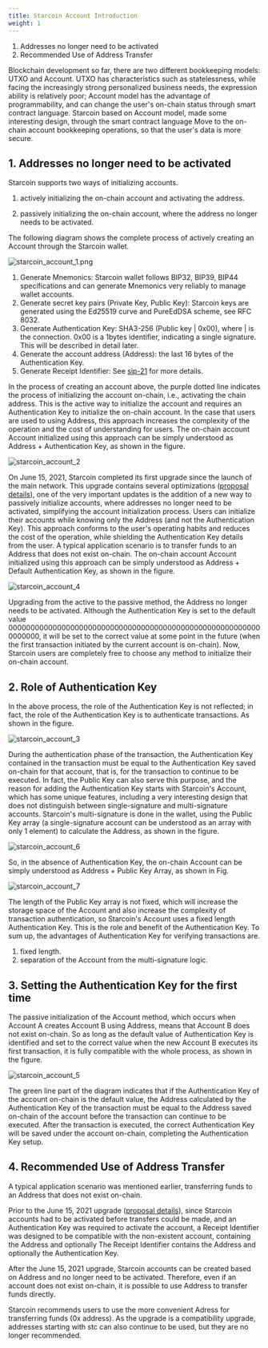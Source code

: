 ```yaml
---
title: Starcoin Account Introduction
weight: 1
---
```


1. Addresses no longer need to be activated
2. Recommended Use of Address Transfer

<!--more-->



Blockchain development so far, there are two different bookkeeping models: UTXO and Account. UTXO has characteristics such as statelessness, while facing the increasingly strong personalized business needs, the expression ability is relatively poor; Account model has the advantage of programmability, and can change the user's on-chain status through smart contract language. Starcoin based on Account model, made some interesting design, through the smart contract language Move to the on-chain account bookkeeping operations, so that the user's data is more secure.



## 1. Addresses no longer need to be activated

Starcoin supports two ways of initializing accounts.

1. actively initializing the on-chain account and activating the address.

2. passively initializing the on-chain account, where the address no longer needs to be activated.

The following diagram shows the complete process of actively creating an Account through the Starcoin wallet.

![starcoin_account_1.png](/img/account/starcoin_account_1.png)

1. Generate Mnemonics: Starcoin wallet follows BIP32, BIP39, BIP44 specifications and can generate Mnemonics very reliably to manage wallet accounts.
2. Generate secret key pairs (Private Key, Public Key): Starcoin keys are generated using the Ed25519 curve and PureEdDSA scheme, see RFC 8032.
3. Generate Authentication Key: SHA3-256 (Public key | 0x00), where | is the connection. 0x00 is a 1bytes identifier, indicating a single signature. This will be described in detail later.
4. Generate the account address (Address): the last 16 bytes of the Authentication Key.
5. Generate Receipt Identifier: See  [sip-21](https://starcoin.org/en/developer/sips/sip-21/) for more details.

In the process of creating an account above, the purple dotted line indicates the process of initializing the account on-chain, i.e., activating the chain address. This is the active way to initialize the account and requires an Authentication Key to initialize the on-chain account. In the case that users are used to using Address, this approach increases the complexity of the operation and the cost of understanding for users. The on-chain account Account initialized using this approach can be simply understood as Address + Authentication Key, as shown in the figure.

![starcoin_account_2](/img/account/starcoin_account_2.png)

On June 15, 2021, Starcoin completed its first upgrade since the launch of the main network. This upgrade contains several optimizations ([proposal details](https://starcoin.org/zh/news/post/starcoin_stdlib_upgrade_v5/)), one of the very important updates is the addition of a new way to passively initialize accounts, where addresses no longer need to be activated, simplifying the account initialization process. Users can initialize their accounts while knowing only the Address (and not the Authentication Key). This approach conforms to the user's operating habits and reduces the cost of the operation, while shielding the Authentication Key details from the user. A typical application scenario is to transfer funds to an Address that does not exist on-chain. The on-chain account Account initialized using this approach can be simply understood as Address + Default Authentication Key, as shown in the figure.

![starcoin_account_4](/img/account/starcoin_account_4.png)

Upgrading from the active to the passive method, the Address no longer needs to be activated.  Although the Authentication Key is set to the default value 0000000000000000000000000000000000000000000000000000000000000000, it will be set to the correct value at some point in the future (when the first transaction initiated by the current account is on-chain). Now, Starcoin users are completely free to choose any method to initialize their on-chain account.



## 2. Role of Authentication Key

In the above process, the role of the Authentication Key is not reflected; in fact, the role of the Authentication Key is to authenticate transactions. As shown in the figure.

![starcoin_account_3](/img/account/starcoin_account_3.png)

During the authentication phase of the transaction, the Authentication Key contained in the transaction must be equal to the Authentication Key saved on-chain for that account, that is, for the transaction to continue to be executed. In fact, the Public Key can also serve this purpose, and the reason for adding the Authentication Key starts with Starcoin's Account, which has some unique features, including a very interesting design that does not distinguish between single-signature and multi-signature accounts. Starcoin's multi-signature is done in the wallet, using the Public Key array (a single-signature account can be understood as an array with only 1 element) to calculate the Address, as shown in the figure.

![starcoin_account_6](/img/account/starcoin_account_6.png)

So, in the absence of Authentication Key, the on-chain Account can be simply understood as Address + Public Key Array, as shown in Fig.

![starcoin_account_7](/img/account/starcoin_account_7.png)

The length of the Public Key array is not fixed, which will increase the storage space of the Account and also increase the complexity of transaction authentication, so Starcoin's Account uses a fixed length Authentication Key. This is the role and benefit of the Authentication Key. To sum up, the advantages of Authentication Key for verifying transactions are.

1. fixed length.
2. separation of the Account from the multi-signature logic.



## 3. Setting the Authentication Key for the first time

The passive initialization of the Account method, which occurs when Account A creates Account B using Address, means that Account B does not exist on-chain. So as long as the default value of Authentication Key is identified and set to the correct value when the new Account B executes its first transaction, it is fully compatible with the whole process, as shown in the figure.

![starcoin_account_5](/img/account/starcoin_account_5.png)

The green line part of the diagram indicates that if the Authentication Key of the account on-chain is the default value, the Address calculated by the Authentication Key of the transaction must be equal to the Address saved on-chain of the account before the transaction can continue to be executed. After the transaction is executed, the correct Authentication Key will be saved under the account on-chain, completing the Authentication Key setup.



## 4. Recommended Use of Address Transfer

A typical application scenario was mentioned earlier, transferring funds to an Address that does not exist on-chain.

Prior to the June 15, 2021 upgrade ([proposal details](https://starcoin.org/zh/news/post/starcoin_stdlib_upgrade_v5/)), since Starcoin accounts had to be activated before transfers could be made, and an Authentication Key was required to activate the account, a Receipt Identifier was designed to be compatible with the non-existent account, containing the Address and optionally The Receipt Identifier contains the Address and optionally the Authentication Key.

After the June 15, 2021 upgrade, Starcoin accounts can be created based on Address and no longer need to be activated. Therefore, even if an account does not exist on-chain, it is possible to use Address to transfer funds directly.

Starcoin recommends users to use the more convenient Adress for transferring funds (0x address). As the upgrade is a compatibility upgrade, addresses starting with stc can also continue to be used, but they are no longer recommended.

